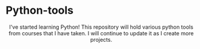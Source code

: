 # Python-tools


<div align="center">
I've started learning Python!  
This repository will hold various python tools from courses that I have taken.  
I will continue to update it as I create more projects.  
</div>
